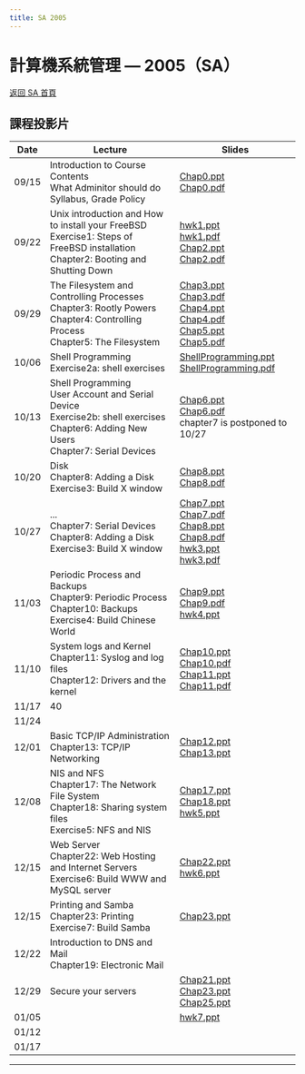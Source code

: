 ```yaml
---
title: SA 2005
---
```


# 計算機系統管理 — 2005（SA）

[返回 SA 首頁](/sa/)

## 課程投影片

| Date | Lecture | Slides |
|---|---|---|
| 09/15 | Introduction to Course Contents<br>What Adminitor should do<br>Syllabus, Grade Policy | [Chap0.ppt](../slide/Chap0.ppt)<br>[Chap0.pdf](../slide/Chap0.pdf) |
| 09/22 | Unix introduction and How to install your FreeBSD<br>Exercise1: Steps of FreeBSD installation<br>Chapter2: Booting and Shutting Down | [hwk1.ppt](../slide/hwk1.ppt)<br>[hwk1.pdf](../slide/hwk1.pdf)<br>[Chap2.ppt](../slide/Chap2.ppt)<br>[Chap2.pdf](../slide/Chap2.pdf) |
| 09/29 | The Filesystem and Controlling Processes<br>Chapter3: Rootly Powers<br>Chapter4: Controlling Process<br>Chapter5: The Filesystem | [Chap3.ppt](../slide/Chap3.ppt)<br>[Chap3.pdf](../slide/Chap3.pdf)<br>[Chap4.ppt](../slide/Chap4.ppt)<br>[Chap4.pdf](../slide/Chap4.pdf)<br>[Chap5.ppt](../slide/Chap5.ppt)<br>[Chap5.pdf](../slide/Chap5.pdf) |
| 10/06 | Shell Programming<br>Exercise2a: shell exercises | [ShellProgramming.ppt](../slide/ShellProgramming.ppt)<br>[ShellProgramming.pdf](../slide/ShellProgramming.pdf) |
| 10/13 | Shell Programming<br>User Account and Serial Device<br>Exercise2b: shell exercises<br>Chapter6: Adding New Users<br>Chapter7: Serial Devices | [Chap6.ppt](../slide/Chap6.ppt)<br>[Chap6.pdf](../slide/Chap6.pdf)<br>chapter7 is postponed to 10/27 |
| 10/20 | Disk<br>Chapter8: Adding a Disk<br>Exercise3: Build X window | [Chap8.ppt](../slide/Chap8.ppt)<br>[Chap8.pdf](../slide/Chap8.pdf) |
| 10/27 | ...<br>Chapter7: Serial Devices<br>Chapter8: Adding a Disk<br>Exercise3: Build X window | [Chap7.ppt](../slide/Chap7.ppt)<br>[Chap7.pdf](../slide/Chap7.pdf)<br>[Chap8.ppt](../slide/Chap8.ppt)<br>[Chap8.pdf](../slide/Chap8.pdf)<br>[hwk3.ppt](../slide/hwk3.ppt)<br>[hwk3.pdf](../slide/hwk3.pdf) |
| 11/03 | Periodic Process and Backups<br>Chapter9: Periodic Process<br>Chapter10: Backups<br>Exercise4: Build Chinese World | [Chap9.ppt](../slide/Chap9.ppt)<br>[Chap9.pdf](../slide/Chap9.pdf)<br>[hwk4.ppt](../slide/hwk4.ppt) |
| 11/10 | System logs and Kernel<br>Chapter11: Syslog and log files<br>Chapter12: Drivers and the kernel | [Chap10.ppt](../slide/Chap10.ppt)<br>[Chap10.pdf](../slide/Chap10.pdf)<br>[Chap11.ppt](../slide/Chap11.ppt)<br>[Chap11.pdf](../slide/Chap11.pdf) |
| 11/17 |  40  | |
| 11/24 |  | |
| 12/01 | Basic TCP/IP Administration<br>Chapter13: TCP/IP Networking | [Chap12.ppt](../slide/Chap12.ppt)<br>[Chap13.ppt](../slide/Chap13.ppt) |
| 12/08 | NIS and NFS<br>Chapter17: The Network File System<br>Chapter18: Sharing system files<br>Exercise5: NFS and NIS | [Chap17.ppt](../slide/Chap17.ppt)<br>[Chap18.ppt](../slide/Chap18.ppt)<br>[hwk5.ppt](../slide/hwk5.ppt) |
| 12/15 | Web Server<br>Chapter22: Web Hosting and Internet Servers<br>Exercise6: Build WWW and MySQL server | [Chap22.ppt](../slide/Chap22.ppt)<br>[hwk6.ppt](../slide/hwk6.ppt) |
| 12/15 | Printing and Samba<br>Chapter23: Printing<br>Exercise7: Build Samba | [Chap23.ppt](../slide/Chap23.ppt) |
| 12/22 | Introduction to DNS and Mail<br>Chapter19: Electronic Mail | |
| 12/29 | Secure your servers | [Chap21.ppt](../slide/Chap21.ppt)<br>[Chap23.ppt](../slide/Chap23.ppt)<br>[Chap25.ppt](../slide/Chap25.ppt) |
| 01/05 | | [hwk7.ppt](../slide/hwk7.ppt) |
| 01/12 | | |
| 01/17 | | |

---

